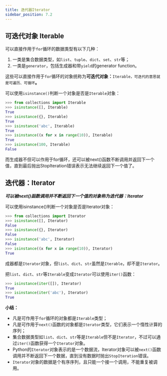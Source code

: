 ```yaml
---
title: 迭代器Iterator
sidebar_position: 7.2
---
```


## 可迭代对象 Iterable

可以直接作用于`for`循环的数据类型有以下几种：

1. 一类是集合数据类型，如`list`、`tuple`、`dict`、`set`、`str`等；
2. 一类是`generator`，包括生成器和带`yield`的generator function。

这些可以直接作用于`for`循环的对象统称为**可迭代对象：**`Iterable，可迭代的意思就是可遍历、可循环`**。**

可以使用`isinstance()`判断一个对象是否是`Iterable`对象：

```python
>>> from collections import Iterable
>>> isinstance([], Iterable)
True
>>> isinstance({}, Iterable)
True
>>> isinstance('abc', Iterable)
True
>>> isinstance((x for x in range(10)), Iterable)
True
>>> isinstance(100, Iterable)
False
```

而生成器不但可以作用于for循环，还可以被next()函数不断调用并返回下一个值，直到最后抛出StopIteration错误表示无法继续返回下一个值了。

## 迭代器：Iterator

***可以被next()函数调用并不断返回下一个值的对象称为迭代器：Iterator***

可以使用isinstance()判断一个对象是否是Iterator对象：

````python
>>> from collections import Iterator
>>> isinstance([], Iterator)
False
>>> isinstance({}, Iterator)
False
>>> isinstance('abc', Iterator)
False
>>> isinstance((x for x in range(10)), Iterator)
True
````

成器都是`Iterator`对象，但`list`、`dict`、`str`虽然是`Iterable`，却不是`Iterator`。

把`list`、`dict`、`str`等`Iterable`变成`Iterator`可以使用`iter()`函数：

```python
>>> isinstance(iter([]), Iterator)
True
>>> isinstance(iter('abc'), Iterator)
True
```

**小结：**

- 凡是可作用于`for`循环的对象都是`Iterable`类型；
- 凡是可作用于`next()`函数的对象都是`Iterator`类型，它们表示一个惰性计算的序列；
- 集合数据类型如`list`、`dict`、`str`等是`Iterable`但不是`Iterator`，不过可以通过`iter()`函数获得一个`Iterator`对象。
- Python的`Iterator`对象表示的是一个数据流，Iterator对象可以被`next()`函数调用并不断返回下一个数据，直到没有数据时抛出`StopIteration`错误。
- `Iterator`对象的数据是个有序序列，且只能一个接一个调用，不能重复被调用。

